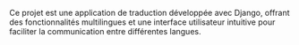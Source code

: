 Ce projet est une application de traduction développée avec Django, offrant des fonctionnalités multilingues et une interface utilisateur intuitive pour faciliter la communication entre différentes langues.
